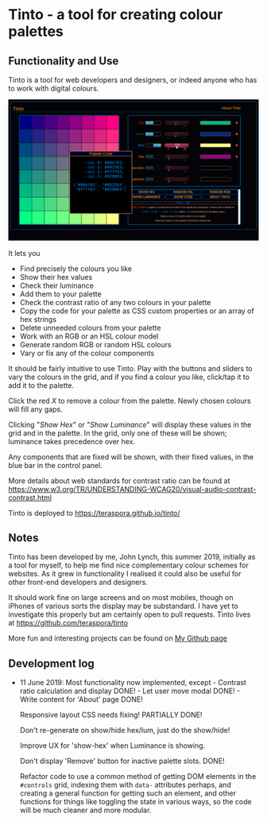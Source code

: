# Tinto - a tool for creating colour palettes

## Functionality and Use

Tinto is a tool for web developers and designers, or indeed anyone who has to work with digital colours.

![](media/tinto-ss02.png)

It lets you

- Find precisely the colours you like
- Show their hex values
- Check their luminance
- Add them to your palette
- Check the contrast ratio of any two colours in your palette
- Copy the code for your palette as CSS custom properties or an array of hex strings
- Delete unneeded colours from your palette
- Work with an RGB or an HSL colour model
- Generate random RGB or random HSL colours
- Vary or fix any of the colour components

It should be fairly intuitive to use Tinto. Play with the buttons and sliders to vary the colours in the grid, and if you find a colour you like, click/tap it to add it to the palette.

Click the red *X* to remove a colour from the palette.   Newly chosen colours will fill any gaps.

Clicking "*Show Hex*" or "*Show Luminance*" will display these values in the grid and in the palette.   In the grid, only one of these will be shown; luminance takes precedence over hex.

Any components that are fixed will be shown, with their fixed values, in the blue bar in the control panel.

More details about web standards for contrast ratio can be found at https://www.w3.org/TR/UNDERSTANDING-WCAG20/visual-audio-contrast-contrast.html

Tinto is deployed to https://teraspora.github.io/tinto/

## Notes

Tinto has been developed by me, John Lynch, this summer 2019, initially as a tool for myself, to help me find nice complementary colour schemes for websites.   As it grew in functionality I realised it could also be useful for other front-end developers and designers.

It should work fine on large screens and on most mobiles, though on iPhones of various sorts the display may be substandard.   I have yet to investigate this properly but am certainly open to pull requests.   Tinto lives at https://github.com/teraspora/tinto

More fun and interesting projects can be found on [My Github page](https://github.com/teraspora/)


## Development log

* 11 June 2019:
    Most functionality now implemented, except
        - Contrast ratio calculation and display DONE!
        - Let user move modal DONE!
        - Write content for 'About' page DONE!

    Responsive layout CSS needs fixing! PARTIALLY DONE!
    
    Don't re-generate on show/hide hex/lum, just do the show/hide!

    Improve UX for 'show-hex' when Luminance is showing.

    Don't display 'Remove' button for inactive palette slots. DONE!

    Refactor code to use a common method of getting DOM elements in the `#controls` grid, indexing them with `data-` attributes perhaps, and creating a general function for getting such an element, and other functions for things like toggling the state in various ways, so the code will be much cleaner and more modular.

    



